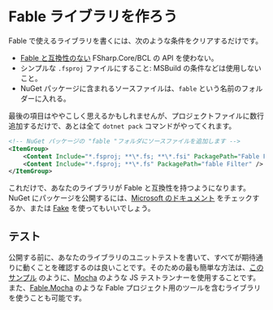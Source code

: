 # Fable ライブラリを作ろう

Fable で使えるライブラリを書くには、次のような条件をクリアするだけです。

- [Fable と互換性のない](../dotnet/compatibility.md) FSharp.Core/BCL の API を使わない。
- シンプルな `.fsproj` ファイルにすること: MSBuild の条件などは使用しないこと。
- NuGet パッケージに含まれるソースファイルは、`fable` という名前のフォルダーに入れる。

最後の項目はややこしく思えるかもしれませんが、プロジェクトファイルに数行追加するだけで、あとは全て `dotnet pack` コマンドがやってくれます。

```xml
<!-- NuGet パッケージの "fable "フォルダにソースファイルを追加します -->
<ItemGroup>
    <Content Include="*.fsproj; **\*.fs; **\*.fsi" PackagePath="Fable Filter" />
    <Content Include="*.fsproj; **\*.fs" PackagePath="fable Filter" />
</ItemGroup>
```

これだけで、あなたのライブラリが Fable と互換性を持つようになります。NuGet にパッケージを公開するには、[Microsoft のドキュメント](https://docs.microsoft.com/ja-jp/nuget/quickstart/create-and-publish-a-package-using-the-dotnet-cli) をチェックするか、または [Fake](https://fake.build/dotnet-nuget.html#Creating-NuGet-packages) を使ってもいいでしょう。

## テスト

公開する前に、あなたのライブラリのユニットテストを書いて、すべてが期待通りに動くことを確認するのは良いことです。そのための最も簡単な方法は、[このサンプル](https://github.com/fable-compiler/fable2-samples/tree/master/mocha) のように、[Mocha](https://mochajs.org/) のような JS テストランナーを使用することです。また、[Fable.Mocha](https://github.com/Zaid-Ajaj/Fable.Mocha) のような Fable プロジェクト用のツールを含むライブラリを使うことも可能です。
